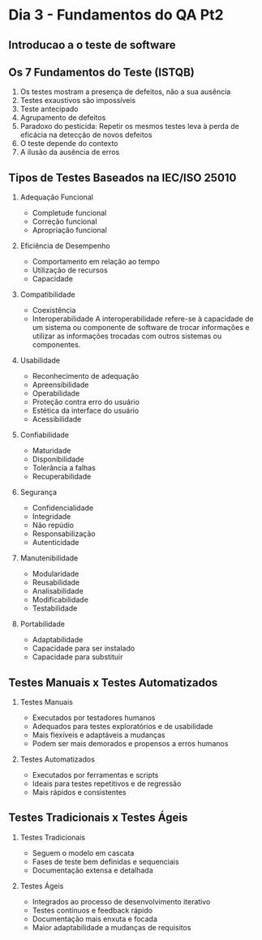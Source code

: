 # Dia 3 - Fundamentos do QA Pt2

## Introducao a o teste de software

## Os 7 Fundamentos do Teste (ISTQB)

1. Os testes mostram a presença de defeitos, não a sua ausência
2. Testes exaustivos são impossíveis
3. Teste antecipado
4. Agrupamento de defeitos
5. Paradoxo do pesticida: Repetir os mesmos testes leva à perda de eficácia na detecção de novos defeitos
6. O teste depende do contexto
7. A ilusão da ausência de erros

## Tipos de Testes Baseados na IEC/ISO 25010

1. Adequação Funcional
   - Completude funcional
   - Correção funcional
   - Apropriação funcional

2. Eficiência de Desempenho
   - Comportamento em relação ao tempo
   - Utilização de recursos
   - Capacidade

3. Compatibilidade
   - Coexistência
   - Interoperabilidade
     A interoperabilidade refere-se à capacidade de um sistema ou componente de software de trocar informações e utilizar as informações trocadas com outros sistemas ou componentes.
4. Usabilidade
   - Reconhecimento de adequação
   - Apreensibilidade
   - Operabilidade
   - Proteção contra erro do usuário
   - Estética da interface do usuário
   - Acessibilidade

5. Confiabilidade
   - Maturidade
   - Disponibilidade
   - Tolerância a falhas
   - Recuperabilidade

6. Segurança
   - Confidencialidade
   - Integridade
   - Não repúdio
   - Responsabilização
   - Autenticidade

7. Manutenibilidade
   - Modularidade
   - Reusabilidade
   - Analisabilidade
   - Modificabilidade
   - Testabilidade

8. Portabilidade
   - Adaptabilidade
   - Capacidade para ser instalado
   - Capacidade para substituir

## Testes Manuais x Testes Automatizados

1. Testes Manuais
   - Executados por testadores humanos
   - Adequados para testes exploratórios e de usabilidade
   - Mais flexíveis e adaptáveis a mudanças
   - Podem ser mais demorados e propensos a erros humanos

2. Testes Automatizados
   - Executados por ferramentas e scripts
   - Ideais para testes repetitivos e de regressão
   - Mais rápidos e consistentes
  
## Testes Tradicionais x Testes Ágeis

1. Testes Tradicionais
   - Seguem o modelo em cascata
   - Fases de teste bem definidas e sequenciais
   - Documentação extensa e detalhada

2. Testes Ágeis
   - Integrados ao processo de desenvolvimento iterativo
   - Testes contínuos e feedback rápido
   - Documentação mais enxuta e focada
   - Maior adaptabilidade a mudanças de requisitos
